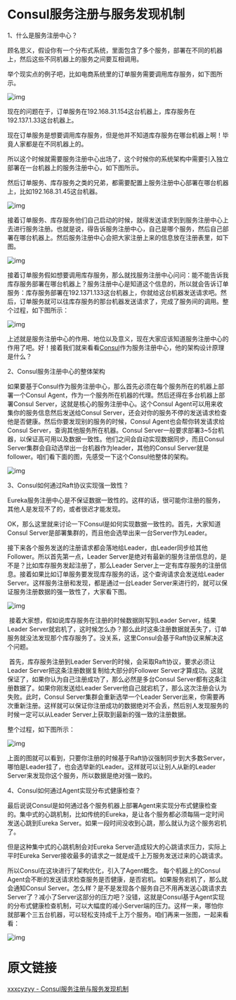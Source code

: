 # Consul服务注册与服务发现机制

1、什么是服务注册中心？

顾名思义，假设你有一个分布式系统，里面包含了多个服务，部署在不同的机器上，然后这些不同机器上的服务之间要互相调用。

举个现实点的例子吧，比如电商系统里的订单服务需要调用库存服务，如下图所示。

![img](assets/20190625153113721.png)

现在的问题在于，订单服务在192.168.31.154这台机器上，库存服务在192.137.1.33这台机器上。

现在订单服务是想要调用库存服务，但是他并不知道库存服务在哪台机器上啊！毕竟人家都是在不同机器上的。

所以这个时候就需要服务注册中心出场了，这个时候你的系统架构中需要引入独立部署在一台机器上的服务注册中心，如下图所示。

然后订单服务、库存服务之类的兄弟，都需要配置上服务注册中心部署在哪台机器上，比如192.168.31.45这台机器。

![img](assets/watermark,type_ZmFuZ3poZW5naGVpdGk,shadow_10,text_aHR0cHM6Ly9ibG9nLmNzZG4ubmV0L3UwMTM5ODI5MjE=,size_16,color_FFFFFF,t_70.png)

接着订单服务、库存服务他们自己启动的时候，就得发送请求到到服务注册中心上去进行服务注册。也就是说，得告诉服务注册中心，自己是哪个服务，然后自己部署在哪台机器上。然后服务注册中心会把大家注册上来的信息放在注册表里，如下图。

![img](assets/watermark,type_ZmFuZ3poZW5naGVpdGk,shadow_10,text_aHR0cHM6Ly9ibG9nLmNzZG4ubmV0L3UwMTM5ODI5MjE=,size_16,color_FFFFFF,t_70-20230525114530259.png)

​    接着订单服务假如想要调用库存服务，那么就找服务注册中心问问：能不能告诉我库存服务部署在哪台机器上？服务注册中心是知道这个信息的，所以就会告诉订单服务：库存服务部署在192.1371.133这台机器上，你就给这台机器发送请求吧。然后，订单服务就可以往库存服务的那台机器发送请求了，完成了服务间的调用。整个过程，如下图所示：

![img](assets/watermark,type_ZmFuZ3poZW5naGVpdGk,shadow_10,text_aHR0cHM6Ly9ibG9nLmNzZG4ubmV0L3UwMTM5ODI5MjE=,size_16,color_FFFFFF,t_70-20230525114530246.png)

​    上述就是服务注册中心的作用、地位以及意义，现在大家应该知道服务注册中心的作用了吧。好！接着我们就来看看[Consul](https://so.csdn.net/so/search?q=Consul&spm=1001.2101.3001.7020)作为服务注册中心，他的架构设计原理是什么？

2、Consul服务注册中心的整体架构

​    如果要基于Consul作为服务注册中心，那么首先必须在每个服务所在的机器上部署一个Consul Agent，作为一个服务所在机器的代理。然后还得在多台机器上部署Consul Server，这就是核心的服务注册中心。这个Consul Agent可以用来收集你的服务信息然后发送给Consul Server，还会对你的服务不停的发送请求检查他是否健康。然后你要发现别的服务的时候，Consul Agent也会帮你转发请求给Consul Server，查询其他服务所在机器。Consul Server一般要求部署3~5台机器，以保证高可用以及数据一致性。他们之间会自动实现数据同步，而且Consul Server集群会自动选举出一台机器作为leader，其他的Consul Server就是follower。咱们看下面的图，先感受一下这个Consul他整体的架构。

![img](assets/watermark,type_ZmFuZ3poZW5naGVpdGk,shadow_10,text_aHR0cHM6Ly9ibG9nLmNzZG4ubmV0L3UwMTM5ODI5MjE=,size_16,color_FFFFFF,t_70-20230525114530255.png)

3、Consul如何通过Raft协议实现强一致性？

   Eureka服务注册中心是不保证数据一致性的。这样的话，很可能你注册的服务，其他人是发现不了的，或者很迟才能发现。

OK，那么这里就来讨论一下Consul是如何实现数据一致性的。首先，大家知道Consul Server是部署集群的，而且他会选举出来一台Server作为Leader。

   接下来各个服务发送的注册请求都会落地给Leader，由Leader同步给其他Follower。所以首先第一点，Leader Server是绝对有最新的服务注册信息的，是不是？比如库存服务发起注册了，那么Leader Server上一定有库存服务的注册信息。接着如果比如订单服务要发现库存服务的话，这个查询请求会发送给Leader Server。这样服务注册和发现，都是通过一台Leader Server来进行的，就可以保证服务注册数据的强一致性了，大家看下图。

![img](assets/watermark,type_ZmFuZ3poZW5naGVpdGk,shadow_10,text_aHR0cHM6Ly9ibG9nLmNzZG4ubmV0L3UwMTM5ODI5MjE=,size_16,color_FFFFFF,t_70-20230525114530454.png)

​    接着大家想，假如说库存服务在注册的时候数据刚写到Leader Server，结果Leader Server就宕机了，这时候怎么办？那么此时这条注册数据就丢失了，订单服务就没法发现那个库存服务了。没关系，这里Consul会基于Raft协议来解决这个问题。

​    首先，库存服务注册到Leader Server的时候，会采取Raft协议，要求必须让Leader Server把这条注册数据复制给大部分的Follower Server才算成功。这就保证了，如果你认为自己注册成功了，那么必然是多台Consul Server都有这条注册数据了。如果你刚发送给Leader Server他自己就宕机了，那么这次注册会认为失败。此时，Consul Server集群会重新选举一个Leader Server出来，你需要再次重新注册。这样就可以保证你注册成功的数据绝对不会丢，然后别人发现服务的时候一定可以从Leader Server上获取到最新的强一致的注册数据。

整个过程，如下图所示：

![img](assets/watermark,type_ZmFuZ3poZW5naGVpdGk,shadow_10,text_aHR0cHM6Ly9ibG9nLmNzZG4ubmV0L3UwMTM5ODI5MjE=,size_16,color_FFFFFF,t_70-20230525114530472.png)

上面的图就可以看到，只要你注册的时候基于Raft协议强制同步到大多数Server，哪怕是Leader挂了，也会选举新的Leader。这样就可以让别人从新的Leader Server来发现你这个服务，所以数据是绝对强一致的。

4、Consul如何通过Agent实现分布式健康检查？

   最后说说Consul是如何通过各个服务机器上部署Agent来实现分布式健康检查的。集中式的心跳机制，比如传统的Eureka，是让各个服务都必须每隔一定时间发送心跳到Eureka Server。如果一段时间没收到心跳，那么就认为这个服务宕机了。

   但是这种集中式的心跳机制会对Eureka Server造成较大的心跳请求压力，实际上平时Eureka Server接收最多的请求之一就是成千上万服务发送过来的心跳请求。

   所以Consul在这块进行了架构优化，引入了Agent概念。   每个机器上的Consul Agent会不断的发送请求检查服务是否健康，是否宕机。如果服务宕机了，那么就会通知Consul Server。怎么样？是不是发现各个服务自己不用再发送心跳请求去Server了？减小了Server这部分的压力吧？没错，这就是Consul基于Agent实现的分布式健康检查机制，可以大幅度的减小Server端的压力。这样一来，哪怕你就部署个三五台机器，可以轻松支持成千上万个服务。咱们再来一张图，一起来看看：

![img](assets/watermark,type_ZmFuZ3poZW5naGVpdGk,shadow_10,text_aHR0cHM6Ly9ibG9nLmNzZG4ubmV0L3UwMTM5ODI5MjE=,size_16,color_FFFFFF,t_70-20230525114530459.png)



# 原文链接

[xxxcyzyy - Consul服务注册与服务发现机制](https://blog.csdn.net/xxxcyzyy/article/details/104764219)